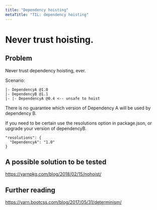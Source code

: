 ```yaml
---
title: "Dependency hoisting"
metaTitle: "TIL: dependency hoisting"
---
```


# Never trust hoisting.

## Problem

Never trust dependency hoisting, ever.

Scenario:

```
|- DependencyA @1.0
|- DependencyB @1.1
|- |- DependencyA @0.4 <-- unsafe to hoist
```

There is no guarantee which version of Dependency A will be used by dependency B.

If you need to be certain use the resolutions option in package.json, or upgrade your version of dependencyB.

```
"resolutions": {
  "DependencyA": "1.0"
}
```

## A possible solution to be tested

https://yarnpkg.com/blog/2018/02/15/nohoist/

## Further reading

https://yarn.bootcss.com/blog/2017/05/31/determinism/
